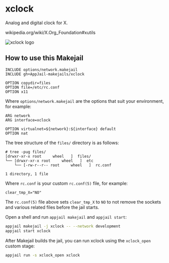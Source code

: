 # xclock

Analog and digital clock for X.

wikipedia.org/wiki/X.Org_Foundation#xutils

![xclock logo](https://imgur.com/S9mphOL.png)

## How to use this Makejail

```
INCLUDE options/network.makejail
INCLUDE gh+AppJail-makejails/xclock

OPTION copydir=files
OPTION file=/etc/rc.conf
OPTION x11
```

Where `options/network.makejail` are the options that suit your environment, for example:

```
ARG network
ARG interface=xclock

OPTION virtualnet=${network}:${interface} default
OPTION nat
```

The tree structure of the `files/` directory is as follows:

```
# tree -pug files/
[drwxr-xr-x root     wheel   ]  files/
└── [drwxr-xr-x root     wheel   ]  etc
    └── [-rw-r--r-- root     wheel   ]  rc.conf

1 directory, 1 file
```

Where `rc.conf` is your custom `rc.conf(5)` file, for example:

```
clear_tmp_X="NO"
```

The `rc.conf(5)` file above sets `clear_tmp_X` to `NO` to not remove the sockets and various related files before the jail starts.

Open a shell and run `appjail makejail` and `appjail start`:

```sh
appjail makejail -j xclock -- --network development
appjail start xclock
```

After Makejail builds the jail, you can run xclock using the `xclock_open` custom stage:

```sh
appjail run -s xclock_open xclock
```
